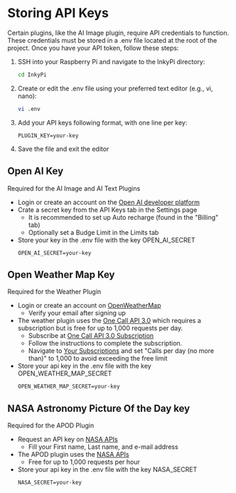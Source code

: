 
# Storing API Keys

Certain plugins, like the AI Image plugin, require API credentials to function. These credentials must be stored in a .env file located at the root of the project. Once you have your API token, follow these steps:

1. SSH into your Raspberry Pi and navigate to the InkyPi directory:
    ```bash
    cd InkyPi
    ```
2. Create or edit the .env file using your preferred text editor (e.g., vi, nano):
    ```bash
    vi .env
    ```
3. Add your API keys following format, with one line per key:
    ```
    PLUGIN_KEY=your-key
    ```
4. Save the file and exit the editor

## Open AI Key

Required for the AI Image and AI Text Plugins

- Login or create an account on the [Open AI developer platform](https://platform.openai.com/docs/overview)
- Crate a secret key from the API Keys tab in the Settings page
    - It is recommended to set up Auto recharge (found in the "Billing" tab)
    - Optionally set a Budge Limit in the Limits tab
- Store your key in the .env file with the key OPEN_AI_SECRET
    ```
    OPEN_AI_SECRET=your-key
    ```

## Open Weather Map Key

Required for the Weather Plugin

- Login or create an account on [OpenWeatherMap](https://home.openweathermap.org/users/sign_in)
    - Verify your email after signing up
- The weather plugin uses the [One Call API 3.0](https://openweathermap.org/price) which requires a subscription but is free for up to 1,000 requests per day.
    - Subscribe at [One Call API 3.0 Subscription](https://home.openweathermap.org/subscriptions/billing_info/onecall_30/base?key=base&service=onecall_30)
    - Follow the instructions to complete the subscription.
    - Navigate to [Your Subscriptions](https://home.openweathermap.org/subscriptions) and set "Calls per day (no more than)" to 1,000 to avoid exceeding the free limit
- Store your api key in the .env file with the key OPEN_WEATHER_MAP_SECRET
    ```
    OPEN_WEATHER_MAP_SECRET=your-key
    ```

## NASA Astronomy Picture Of the Day key

Required for the APOD Plugin

- Request an API key on [NASA APIs](https://api.nasa.gov/)
   - Fill your First name, Last name, and e-mail address
- The APOD plugin uses the [NASA APIs](https://api.nasa.gov/)
   - Free for up to 1,000 requests per hour
- Store your api key in the .env file with the key NASA_SECRET
    ```
    NASA_SECRET=your-key
    ```
